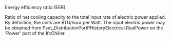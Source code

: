 Energy efficiency ratio (EER).


<!-- comment -->


Ratio of net cooling capacity to the total input rate of electric power applied. By definition, the units are BTU/hour per Watt.
The input electric power may be obtained from Pset\_DistributionPortPHistoryElectrical.RealPower on the 'Power' port of the IfcChiller.

